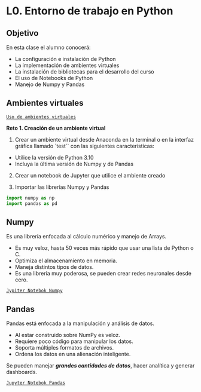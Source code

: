 # L0. Entorno de trabajo en Python

## Objetivo

En esta clase el alumno conocerá:

* La configuración e instalación de Python
* La implementación de ambientes virtuales
* La instalación de bibliotecas para el desarrollo del curso
* El uso de Notebooks de Python
* Manejo de Numpy y Pandas


## Ambientes virtuales

[`Uso de ambientes virtuales`](./L00-1-Ambiente/README.md)


__Reto 1. Creación de un ambiente virtual__

1. Crear un ambiente virtual desde Anaconda en la terminal o en la interfaz gráfica llamado `test`` con las siguientes características:

* Utilice la versión de Python 3.10
* Incluya la última versión de Numpy y de Pandas   

2. Crear un notebook de Jupyter que utilice el ambiente creado

3. Importar las librerías Numpy y Pandas 

```Python
import numpy as np
import pandas as pd
```

## Numpy

Es una librería enfocada al cálculo numérico y manejo de Arrays.

- Es muy veloz, hasta 50 veces más rápido que usar una lista de Python o C.
- Optimiza el almacenamiento en memoria.
- Maneja distintos tipos de datos.
- Es una librería muy poderosa, se pueden crear redes neuronales desde cero.

[`Jypiter Notebok Numpy`](./L00-2-Numpy/L00-2-numpy.ipynb)


## Pandas

Pandas está enfocada a la manipulación y análisis de datos.

- Al estar construido sobre NumPy es veloz.
- Requiere poco código para manipular los datos.
- Soporta múltiples formatos de archivos.
- Ordena los datos en una alienación inteligente.

Se pueden manejar ***grandes cantidades de datos***, hacer analítica y generar dashboards.

[`Jupyter Notebok Pandas`](./L00-3-Pandas/00_numpy_pandas.ipynb)
